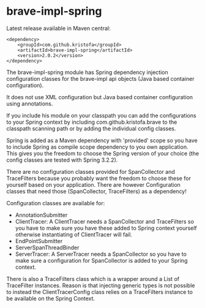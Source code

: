 # brave-impl-spring #

Latest release available in Maven central:

    <dependency>
        <groupId>com.github.kristofa</groupId>
        <artifactId>brave-impl-spring</artifactId>
        <version>2.0.2</version>
    </dependency>


The brave-impl-spring module has Spring dependency injection configuration classes for the
brave-impl api objects (Java based container configuration). 

It does not use XML configuration but Java based container configuration using annotations.

If you include his module on your classpath you can add the configurations to your Spring
context by including com.github.kristofa.brave to the classpath scanning path or by adding 
the individual config classes.

Spring is added as a Maven dependency with 'provided' scope so you have to include Spring as compile scope
dependency to you own application. This gives you the freedom to choose the Spring version of 
your choice (the config classes are tested with Spring 3.2.2).

There are no configuration classes provided for SpanCollector and TraceFilters because you
probably want the freedom to choose these for yourself based on your application. There are
however Configuration classes that need those (SpanCollector, TraceFilters) as a dependency!

Configuration classes are available for:

*   AnnotationSubmitter
*   ClientTracer: A ClientTracer needs a SpanCollector and TraceFilters so you have to make
sure you have these added to Spring context yourself otherwise instantiating of ClientTracer will fail.
*   EndPointSubmitter
*   ServerSpanThreadBinder
*   ServerTracer: A ServerTracer needs a SpanCollector so you have to make sure a configuration for
SpanCollector is added to your Spring context.

There is also a TraceFilters class which is a wrapper around a List of TraceFilter instances.
Reason is that injecting generic types is not possible to instead the ClientTracerConfig class
relies on a TraceFilters instance to be available on the Spring Context.


